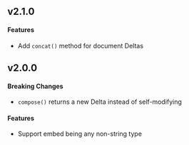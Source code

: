 ## v2.1.0

#### Features
- Add `concat()` method for document Deltas


## v2.0.0

#### Breaking Changes
- `compose()` returns a new Delta instead of self-modifying

#### Features
- Support embed being any non-string type
